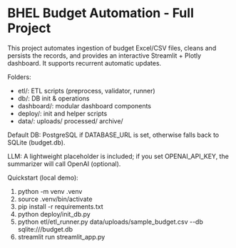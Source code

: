 # BHEL Budget Automation - Full Project

This project automates ingestion of budget Excel/CSV files, cleans and persists the records,
and provides an interactive Streamlit + Plotly dashboard. It supports recurrent automatic updates.

Folders:
- etl/: ETL scripts (preprocess, validator, runner)
- db/: DB init & operations
- dashboard/: modular dashboard components
- deploy/: init and helper scripts
- data/: uploads/ processed/ archive/

Default DB: PostgreSQL if DATABASE_URL is set, otherwise falls back to SQLite (budget.db).

LLM: A lightweight placeholder is included; if you set OPENAI_API_KEY, the summarizer will call OpenAI (optional).

Quickstart (local demo):
1. python -m venv .venv
2. source .venv/bin/activate
3. pip install -r requirements.txt
4. python deploy/init_db.py
5. python etl/etl_runner.py data/uploads/sample_budget.csv --db sqlite:///budget.db
6. streamlit run streamlit_app.py

